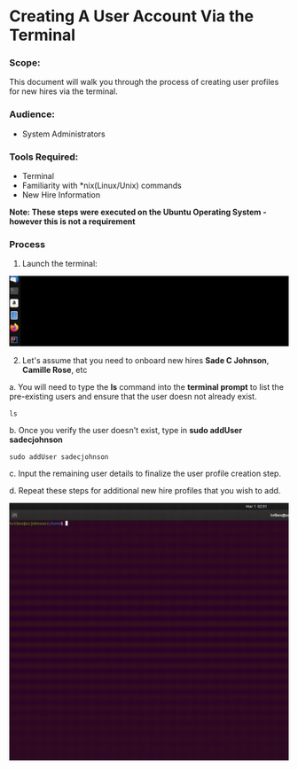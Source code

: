 # Creating A User Account Via the Terminal

### Scope:
This document will walk you through the process of creating user profiles for new hires via the terminal.

### Audience:
* System Administrators 

### Tools Required:
* Terminal
* Familiarity with *nix(Linux/Unix) commands 
* New Hire Information


**Note: These steps were executed on the Ubuntu Operating System - however this is not a requirement**

### Process
1. Launch the terminal:

![Terminal Launch](/User-Accounts/resources/visual-steps/terminal-launch.gif)

2. Let's assume that you need to onboard new hires **Sade C Johnson**, **Camille Rose**, etc

 a. You will need to type the  **ls** command into the **terminal prompt** to list the pre-existing users and ensure that the user doesn not already exist.
 
   
    ls
   
 b. Once you verify the user doesn't exist, type in **sudo addUser sadecjohnson** 
 
    
    sudo addUser sadecjohnson
    

 c. Input the remaining user details to finalize the user profile creation step.
 
 d. Repeat these steps for additional new hire profiles that you wish to add.
 
 ![User Account Creation](/User-Accounts/resources/visual-steps/account-creation-6.gif)
 
 
 
    

